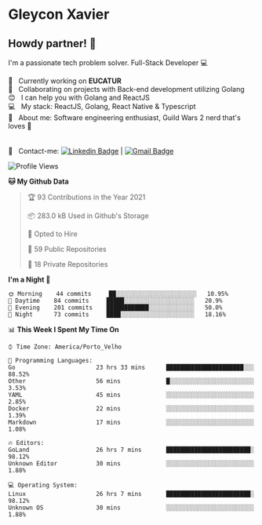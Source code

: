 # Gleycon Xavier

## Howdy partner! 👋

I'm a passionate tech problem solver.
Full-Stack Developer :computer:

 :rocket:  &nbsp; Currently working on **EUCATUR**
 <br/> :purple_heart: &nbsp; Collaborating on projects with Back-end development utilizing Golang
 <br/> :blush: &nbsp; I can help you with Golang and ReactJS
 <br/> :computer: &nbsp; My stack: ReactJS, Golang, React Native & Typescript
 <br/> 💬  &nbsp; About me: Software engineering enthusiast, Guild Wars 2 nerd that's loves :apple:
 <br/>
 <br/>
 <br/> :email: &nbsp; Contact-me: [![Linkedin Badge](https://img.shields.io/badge/-GleyconXavier-blue?style=flat-square&logo=Linkedin&logoColor=white&link=https://www.linkedin.com/in/gleyconxavier/)](https://www.linkedin.com/in/gleyconxavier/) 
| 
[![Gmail Badge](https://img.shields.io/badge/-gleyconxcarlos@gmail.com-c14438?style=flat-square&logo=Gmail&logoColor=white&link=mailto:gleyconxcarlos@gmail.com)](mailto:gleyconxcarlos@gmail.com)

<!--START_SECTION:waka-->
![Profile Views](http://img.shields.io/badge/Profile%20Views-0-blue)

**🐱 My Github Data** 

> 🏆 93 Contributions in the Year 2021
 > 
> 📦 283.0 kB Used in Github's Storage 
 > 
> 💼 Opted to Hire
 > 
> 📜 59 Public Repositories 
 > 
> 🔑 18 Private Repositories  
 > 
**I'm a Night 🦉** 

```text
🌞 Morning    44 commits     ██░░░░░░░░░░░░░░░░░░░░░░░   10.95% 
🌆 Daytime    84 commits     █████░░░░░░░░░░░░░░░░░░░░   20.9% 
🌃 Evening    201 commits    ████████████░░░░░░░░░░░░░   50.0% 
🌙 Night      73 commits     ████░░░░░░░░░░░░░░░░░░░░░   18.16%

```


📊 **This Week I Spent My Time On** 

```text
⌚︎ Time Zone: America/Porto_Velho

💬 Programming Languages: 
Go                       23 hrs 33 mins      ██████████████████████░░░   88.52% 
Other                    56 mins             █░░░░░░░░░░░░░░░░░░░░░░░░   3.53% 
YAML                     45 mins             ░░░░░░░░░░░░░░░░░░░░░░░░░   2.85% 
Docker                   22 mins             ░░░░░░░░░░░░░░░░░░░░░░░░░   1.39% 
Markdown                 17 mins             ░░░░░░░░░░░░░░░░░░░░░░░░░   1.08%

🔥 Editors: 
GoLand                   26 hrs 7 mins       ████████████████████████░   98.12% 
Unknown Editor           30 mins             ░░░░░░░░░░░░░░░░░░░░░░░░░   1.88%

💻 Operating System: 
Linux                    26 hrs 7 mins       ████████████████████████░   98.12% 
Unknown OS               30 mins             ░░░░░░░░░░░░░░░░░░░░░░░░░   1.88%

```


<!--END_SECTION:waka-->
